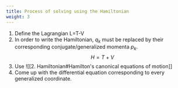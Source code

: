 ```yaml
---
title: Process of solving using the Hamiltonian
weight: 3
---
```

1. Define the Lagrangian L=T-V
2. In order to write the Hamiltonian, $q_k$ must be replaced by their corresponding conjugate/generalized momenta $p_k$. $$H=T+V$$
3. Use ![[2. Hamiltonian#Hamilton's canonical equations of motion]]
4. Come up with the differential equation corresponding to every generalized coordinate.